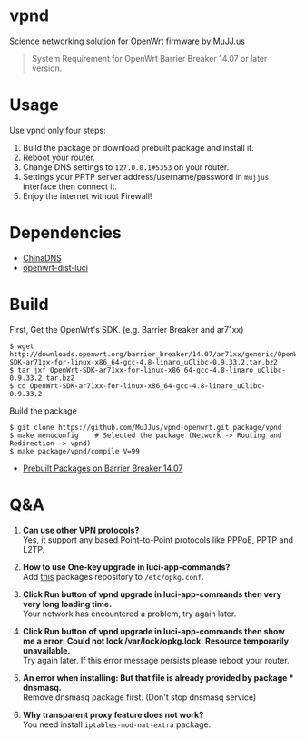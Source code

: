 vpnd
====
Science networking solution for OpenWrt firmware by [MuJJ.us](http://mujj.us)

> System Requirement for OpenWrt Barrier Breaker 14.07 or later version.

Usage
=====
Use vpnd only four steps:

1. Build the package or download prebuilt package and install it.
2. Reboot your router.
3. Change DNS settings to ```127.0.0.1#5353``` on your router.
4. Settings your PPTP server address/username/password in ```mujjus``` interface then connect it.
5. Enjoy the internet without Firewall!

Dependencies
============
* [ChinaDNS](https://github.com/aa65535/openwrt-chinadns)
* [openwrt-dist-luci](https://github.com/aa65535/openwrt-dist-luci)

Build
=====

First, Get the OpenWrt's SDK. (e.g. Barrier Breaker and ar71xx)
```
$ wget http://downloads.openwrt.org/barrier_breaker/14.07/ar71xx/generic/OpenWrt-SDK-ar71xx-for-linux-x86_64-gcc-4.8-linaro_uClibc-0.9.33.2.tar.bz2
$ tar jxf OpenWrt-SDK-ar71xx-for-linux-x86_64-gcc-4.8-linaro_uClibc-0.9.33.2.tar.bz2
$ cd OpenWrt-SDK-ar71xx-for-linux-x86_64-gcc-4.8-linaro_uClibc-0.9.33.2
```

Build the package
```
$ git clone https://github.com/MuJJus/vpnd-openwrt.git package/vpnd
$ make menuconfig    # Selected the package (Network -> Routing and Redirection -> vpnd)
$ make package/vpnd/compile V=99
```

* [Prebuilt Packages on Barrier Breaker 14.07](http://dl.mujj.us/openwrt/)

Q&A
===

1. **Can use other VPN protocols?**  
   Yes, it support any based Point-to-Point protocols like PPPoE, PPTP and L2TP.

2. **How to use One-key upgrade in luci-app-commands?**  
   Add [this](http://dl.mujj.us/openwrt/) packages repository to ```/etc/opkg.conf```.

3. **Click Run button of vpnd upgrade in luci-app-commands then very very long loading time.**  
   Your network has encountered a problem, try again later.

4. **Click Run button of vpnd upgrade in luci-app-commands then show me a error: Could not lock /var/lock/opkg.lock: Resource temporarily unavailable.**  
   Try again later. If this error message persists please reboot your router.

5. **An error when installing: But that file is already provided by package * dnsmasq.**  
   Remove dnsmasq package first. (Don't stop dnsmasq service)

6. **Why transparent proxy feature does not work?**  
   You need install ```iptables-mod-nat-extra``` package.
